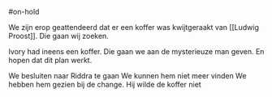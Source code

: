 #on-hold 

We zijn erop geattendeerd dat er een koffer was kwijtgeraakt van [[Ludwig Proost]]. Die gaan wij zoeken.

Ivory had ineens een koffer. Die gaan we aan de mysterieuze man geven. En hopen dat dit plan werkt.

We besluiten naar Riddra te gaan
We kunnen hem niet meer vinden
We hebben hem gezien bij de change. Hij wilde de koffer niet